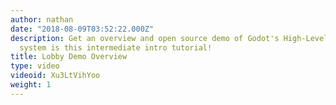 ```yaml
---
author: nathan
date: "2018-08-09T03:52:22.000Z"
description: Get an overview and open source demo of Godot's High-Level Networking
  system is this intermediate intro tutorial!
title: Lobby Demo Overview
type: video
videoid: Xu3LtVihYoo
weight: 1
---
```

